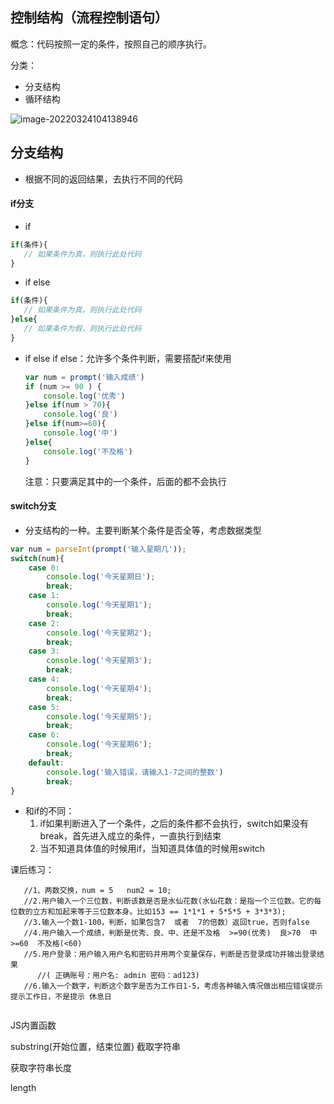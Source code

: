 ## 控制结构（流程控制语句）

概念：代码按照一定的条件，按照自己的顺序执行。

分类：

- 分支结构
- 循环结构

![image-20220324104138946](https://woniumd.oss-cn-hangzhou.aliyuncs.com/web/zhangxiao/202203241041390.png)

## 分支结构

- 根据不同的返回结果，去执行不同的代码

#### if分支

- if

```js
if(条件){
   // 如果条件为真，则执行此处代码
}
```

- if else

```js
if(条件){
   // 如果条件为真，则执行此处代码
}else{
   // 如果条件为假，则执行此处代码
}
```

- if   else if  else：允许多个条件判断，需要搭配if来使用

  ```js
  var num = prompt('输入成绩')
  if (num >= 90 ) {
      console.log('优秀')
  }else if(num > 70){
      console.log('良')
  }else if(num>=60){
      console.log('中')
  }else{
      console.log('不及格')
  }
  ```

  注意：只要满足其中的一个条件，后面的都不会执行

#### switch分支

- 分支结构的一种。主要判断某个条件是否全等，考虑数据类型

```js
var num = parseInt(prompt('输入星期几'));
switch(num){
    case 0: 
        console.log('今天星期日');
        break;
    case 1: 
        console.log('今天星期1');
        break;
    case 2: 
        console.log('今天星期2');
        break;
    case 3: 
        console.log('今天星期3');
        break;
    case 4: 
        console.log('今天星期4');
        break;
    case 5: 
        console.log('今天星期5');
        break;
    case 6: 
        console.log('今天星期6');
        break;
    default:
        console.log('输入错误，请输入1-7之间的整数')
        break;
}
```

- 和if的不同：
  1. if如果判断进入了一个条件，之后的条件都不会执行，switch如果没有break，首先进入成立的条件，一直执行到结束
  2. 当不知道具体值的时候用if，当知道具体值的时候用switch

课后练习：

```
   //1、两数交换，num = 5   num2 = 10;
   //2.用户输入一个三位数，判断该数是否是水仙花数(水仙花数：是指一个三位数。它的每位数的立方和加起来等于三位数本身。比如153 == 1*1*1 + 5*5*5 + 3*3*3);
   //3.输入一个数1-100，判断，如果包含7  或者  7的倍数）返回true，否则false
   //4.用户输入一个成绩，判断是优秀、良、中、还是不及格  >=90(优秀)  良>70  中>=60  不及格(<60)
   //5.用户登录：用户输入用户名和密码并用两个变量保存，判断是否登录成功并输出登录结果
      //( 正确账号：用户名: admin 密码：ad123)
   //6.输入一个数字，判断这个数字是否为工作日1-5，考虑各种输入情况做出相应错误提示 提示工作日，不是提示 休息日
   
```

JS内置函数

substring(开始位置，结束位置)  截取字符串



获取字符串长度

length



